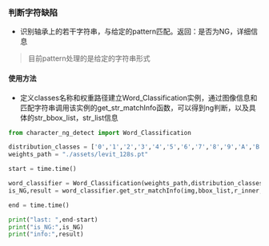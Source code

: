 ### 判断字符缺陷

- 识别轴承上的若干字符串，与给定的pattern匹配。返回：是否为NG，详细信息

> 目前pattern处理的是给定的字符串形式

#### 使用方法
- 定义classes名称和权重路径建立Word_Classification实例，通过图像信息和匹配字符串调用该实例的get_str_matchInfo函数，可以得到ng判断，以及具体的str_bbox_list，str_list信息

```python
from character_ng_detect import Word_Classification

distribution_classes = ['0','1','2','3','4','5','6','7','8','9','A','B','C','D','E','F','G','H','I','J','K','L','M','N','O','P','Q','R','S','T','U','V','W','X','Y','Z']
weights_path = "./assets/levit_128s.pt"

start = time.time()

word_classifier = Word_Classification(weights_path,distribution_classes)
is_NG,result = word_classifier.get_str_matchInfo(img,bbox_list,r_inner,r_outer,center,pattern_list)

end = time.time()

print("last: ",end-start)
print("is_NG:",is_NG)
print("info:",result)
```